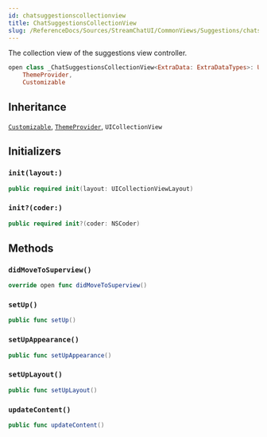 ```yaml
---
id: chatsuggestionscollectionview 
title: ChatSuggestionsCollectionView
slug: /ReferenceDocs/Sources/StreamChatUI/CommonViews/Suggestions/chatsuggestionscollectionview
---
```


The collection view of the suggestions view controller.

``` swift
open class _ChatSuggestionsCollectionView<ExtraData: ExtraDataTypes>: UICollectionView,
    ThemeProvider,
    Customizable 
```

## Inheritance

[`Customizable`](../Customizable), [`ThemeProvider`](../../Utils/ThemeProvider), `UICollectionView`

## Initializers

### `init(layout:)`

``` swift
public required init(layout: UICollectionViewLayout) 
```

### `init?(coder:)`

``` swift
public required init?(coder: NSCoder) 
```

## Methods

### `didMoveToSuperview()`

``` swift
override open func didMoveToSuperview() 
```

### `setUp()`

``` swift
public func setUp() 
```

### `setUpAppearance()`

``` swift
public func setUpAppearance() 
```

### `setUpLayout()`

``` swift
public func setUpLayout() 
```

### `updateContent()`

``` swift
public func updateContent() 
```
